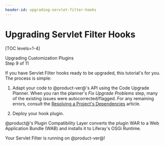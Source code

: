 ```yaml
---
header-id: upgrading-servlet-filter-hooks
---
```


# Upgrading Servlet Filter Hooks

[TOC levels=1-4]

<div class="learn-path-step">
    <p>Upgrading Customization Plugins<br>Step 9 of 11</p>
</div>

If you have Servlet Filter hooks ready to be upgraded, this tutorial's for you.
The process is simple:

1.  Adapt your code to @product-ver@'s API using the Code Upgrade Planner. When
    you ran the planner's *Fix Upgrade Problems* step, many of the existing
    issues were autocorrected/flagged. For any remaining errors, consult the
    [Resolving a Project's Dependencies](/docs/tutorials/7-2/-/knowledge_base/t/resolving-a-projects-dependencies)
    article.

2.  Deploy your hook plugin.

@product@'s Plugin Compatibility Layer converts the plugin WAR to a Web
Application Bundle (WAB) and installs it to Liferay's OSGi Runtime.

Your Servlet Filter is running on @product-ver@!
